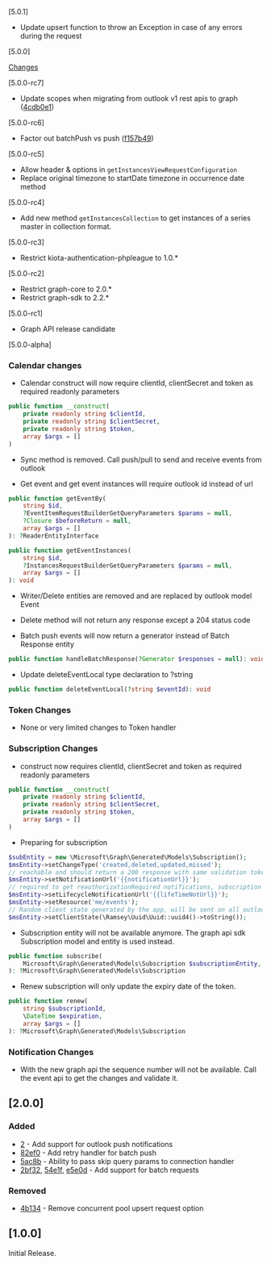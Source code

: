 [5.0.1]

- Update upsert function to throw an Exception in case of any errors during the request

[5.0.0]

[Changes](https://github.com/Symplicity/outlook/releases/tag/5.0.0)

[5.0.0-rc7]

- Update scopes when migrating from outlook v1 rest apis to graph ([4cdb0e1](https://github.com/Symplicity/outlook/commit/4cdb0e19eb36f9787fed64caf0b204f113f2c694))

[5.0.0-rc6]

- Factor out batchPush vs push ([f157b49](https://github.com/Symplicity/outlook/commit/f157b49a161e55688379b8bac1a88dc5ff7bac1b))

[5.0.0-rc5]

- Allow header & options in `getInstancesViewRequestConfiguration`
- Replace original timezone to startDate timezone in occurrence date method

[5.0.0-rc4]

- Add new method `getInstancesCollection` to get instances of a series master in collection format.

[5.0.0-rc3]

- Restrict kiota-authentication-phpleague to 1.0.*

[5.0.0-rc2]

- Restrict graph-core to 2.0.*
- Restrict graph-sdk to 2.2.*

[5.0.0-rc1]

- Graph API release candidate

[5.0.0-alpha]

### Calendar changes

- Calendar construct will now require clientId, clientSecret and token as required readonly parameters

```php
public function __construct(
    private readonly string $clientId,
    private readonly string $clientSecret,
    private readonly string $token,
    array $args = []
)
```

- Sync method is removed. Call push/pull to send and receive events from outlook


- Get event and get event instances will require outlook id instead of url

```php
public function getEventBy(
    string $id,
    ?EventItemRequestBuilderGetQueryParameters $params = null,
    ?Closure $beforeReturn = null,
    array $args = []
): ?ReaderEntityInterface

public function getEventInstances(
    string $id,
    ?InstancesRequestBuilderGetQueryParameters $params = null,
    array $args = []
): void
```

- Writer/Delete entities are removed and are replaced by outlook model Event

- Delete method will not return any response except a 204 status code


- Batch push events will now return a generator instead of Batch Response entity

```php
public function handleBatchResponse(?Generator $responses = null): void;
```
- Update deleteEventLocal type declaration to ?string

```php
public function deleteEventLocal(?string $eventId): void
```
### Token Changes

- None or very limited changes to Token handler

### Subscription Changes

- construct now requires clientId, clientSecret and token as required readonly parameters

```php
public function __construct(
    private readonly string $clientId,
    private readonly string $clientSecret,
    private readonly string $token,
    array $args = []
)
```

- Preparing for subscription

```php
$subEntity = new \Microsoft\Graph\Generated\Models\Subscription();
$msEntity->setChangeType('created,deleted,updated,missed');
// reachable and should return a 200 response with same validation token param
$msEntity->setNotificationUrl('{{notificationUrl}}');
// required to get reauthorizationRequired notifications, subscription removed notifications & missed notifications
$msEntity->setLifecycleNotificationUrl('{{lifeTimeNotUrl}}');
$msEntity->setResource('me/events');
// Random client state generated by the app, will be sent on all outlook notifications
$msEntity->setClientState(\Ramsey\Uuid\Uuid::uuid4()->toString());
```
- Subscription entity will not be available anymore. The graph api sdk Subscription model and entity is used instead.

```php
public function subscribe(
    Microsoft\Graph\Generated\Models\Subscription $subscriptionEntity, array $args = []
): ?Microsoft\Graph\Generated\Models\Subscription
```

- Renew subscription will only update the expiry date of the token.

```php
public function renew(
    string $subscriptionId,
    \DateTime $expiration,
    array $args = []
): ?Microsoft\Graph\Generated\Models\Subscription
```

### Notification Changes

- With the new graph api the sequence number will not be available. Call the event api to get the changes and validate it.

## [2.0.0]

### Added
- [2](https://github.com/Symplicity/outlook/pull/2) - Add support for outlook push notifications
- [82ef0](https://github.com/Symplicity/outlook/commit/82ef0c79c991dcda3c8ef45ff1b4d941f857dc55) - Add retry handler for batch push
- [5ac8b](https://github.com/Symplicity/outlook/commit/5ac8b294d722ca937afa9632d5b91b95ed778f55) - Ability to pass skip query params to connection handler
- [2bf32](https://github.com/Symplicity/outlook/commit/2bf3229523ae5c997a8d531fb832eace45753635), [54e1f](https://github.com/Symplicity/outlook/commit/54e1fc2434c76f6df272c1afe2fe7f86c802ab69), [e5e0d](https://github.com/Symplicity/outlook/commit/e5e0db2daff1321296f53a0032d3a4a00c0409b4) - Add support for batch requests

### Removed
- [4b134](https://github.com/Symplicity/outlook/commit/4b1340c16af1a1bb268070313aef6e49dd2f4daa) - Remove concurrent pool upsert request option

## [1.0.0]

Initial Release.

